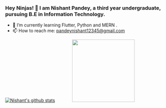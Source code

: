 ### Hey Ninjas! 👋 I am Nishant Pandey, a third year undergraduate, pursuing B.E in Information Technology.
- 🌱 I’m currently learning Flutter, Python and MERN .
- 📫 How to reach me: pandeynishant12345@gmail.com

[![Nishant's github stats](https://github-readme-stats.vercel.app/api?username=mrpandey1&show_icons=true&theme=radical)](https://github.com/anuraghazra/github-readme-stats)  &nbsp;&nbsp;&nbsp;&nbsp;&nbsp;&nbsp;&nbsp;&nbsp;&nbsp;&nbsp;&nbsp;&nbsp;  <img src="https://i2.wp.com/allhtaccess.info/wp-content/uploads/2018/03/programming.gif?fit=1281%2C716&ssl=1" data-canonical-src="https://gyazo.com/eb5c5741b6a9a16c692170a41a49c858.png" width="200" height="200" />
